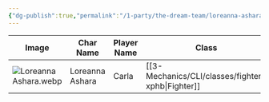```yaml
---
{"dg-publish":true,"permalink":"/1-party/the-dream-team/loreanna-ashara/","tags":["player"],"created":"2025-03-16T19:43:13.205-04:00","updated":"2025-03-26T23:21:45.696-04:00"}
---
```



| Image                     | Char Name         | Player Name    | Class         | Race         | Level         |
| ------------------------- | ----------------- | -------------- | ------------- | ------------ | ------------- |
| ![Loreanna Ashara.webp](/img/user/z_Assets/Loreanna%20Ashara.webp) | Loreanna Ashara | Carla | [[3-Mechanics/CLI/classes/fighter-xphb\|Fighter]] | Wood Elf | 3 |
